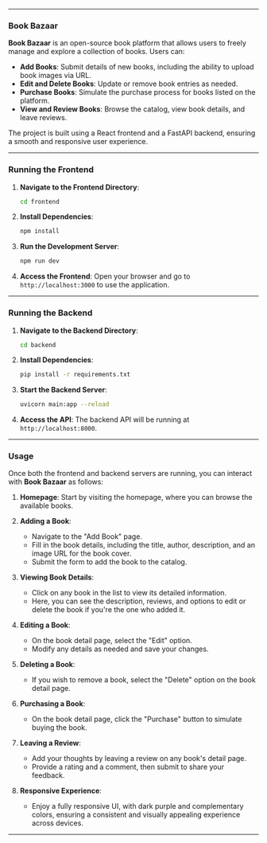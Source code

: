 
---

### Book Bazaar

**Book Bazaar** is an open-source book platform that allows users to freely manage and explore a collection of books. Users can:

- **Add Books**: Submit details of new books, including the ability to upload book images via URL.
- **Edit and Delete Books**: Update or remove book entries as needed.
- **Purchase Books**: Simulate the purchase process for books listed on the platform.
- **View and Review Books**: Browse the catalog, view book details, and leave reviews.

The project is built using a React frontend and a FastAPI backend, ensuring a smooth and responsive user experience.

---

### Running the Frontend

1. **Navigate to the Frontend Directory**:
   ```bash
   cd frontend
   ```
2. **Install Dependencies**:
   ```bash
   npm install
   ```
3. **Run the Development Server**:
   ```bash
   npm run dev
   ```
4. **Access the Frontend**: Open your browser and go to `http://localhost:3000` to use the application.

---

### Running the Backend

1. **Navigate to the Backend Directory**:
   ```bash
   cd backend
   ```
2. **Install Dependencies**:
   ```bash
   pip install -r requirements.txt
   ```
3. **Start the Backend Server**:
   ```bash
   uvicorn main:app --reload
   ```
4. **Access the API**: The backend API will be running at `http://localhost:8000`.

---

### Usage

Once both the frontend and backend servers are running, you can interact with **Book Bazaar** as follows:

1. **Homepage**: Start by visiting the homepage, where you can browse the available books.

2. **Adding a Book**:
   - Navigate to the "Add Book" page.
   - Fill in the book details, including the title, author, description, and an image URL for the book cover.
   - Submit the form to add the book to the catalog.

3. **Viewing Book Details**:
   - Click on any book in the list to view its detailed information.
   - Here, you can see the description, reviews, and options to edit or delete the book if you're the one who added it.

4. **Editing a Book**:
   - On the book detail page, select the "Edit" option.
   - Modify any details as needed and save your changes.

5. **Deleting a Book**:
   - If you wish to remove a book, select the "Delete" option on the book detail page.

6. **Purchasing a Book**:
   - On the book detail page, click the "Purchase" button to simulate buying the book.

7. **Leaving a Review**:
   - Add your thoughts by leaving a review on any book's detail page.
   - Provide a rating and a comment, then submit to share your feedback.

8. **Responsive Experience**:
   - Enjoy a fully responsive UI, with dark purple and complementary colors, ensuring a consistent and visually appealing experience across devices.

---
